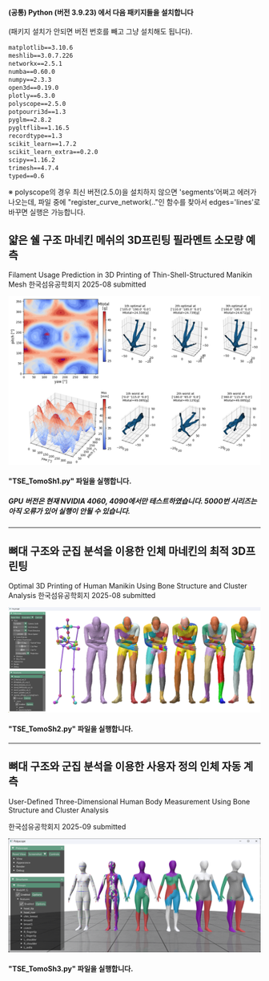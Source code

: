 #### (공통) Python (버전 3.9.23) 에서 다음 패키지들을 설치합니다
(패키지 설치가 안되면 버전 번호를 빼고 그냥 설치해도 됩니다).
```
matplotlib==3.10.6
meshlib==3.0.7.226
networkx==2.5.1
numba==0.60.0
numpy==2.3.3
open3d==0.19.0
plotly==6.3.0
polyscope==2.5.0
potpourri3d==1.3
pyglm==2.8.2
pygltflib==1.16.5
recordtype==1.3
scikit_learn==1.7.2
scikit_learn_extra==0.2.0
scipy==1.16.2
trimesh==4.7.4
typed==0.6
```
※ polyscope의 경우 최신 버전(2.5.0)을 설치하지 않으면 'segments'어쩌고 에러가 나오는데,
파일 중에 "register_curve_network(.."인 함수를 찾아서 edges='lines'로 바꾸면 실행은 가능합니다.


## 얇은 쉘 구조 마네킨 메쉬의 3D프린팅 필라멘트 소모량 예측
Filament Usage Prediction in 3D Printing  of Thin-Shell-Structured Manikin Mesh
한국섬유공학회지 2025-08 submitted

![sh1](pics/tomo_sh1.png)

#### "TSE_TomoSh1.py" 파일을 실행합니다.

##### GPU 버전은 현재 NVIDIA 4060, 4090에서만 테스트하였습니다. 5000번 시리즈는 아직 오류가 있어 실행이 안될 수 있습니다.

-------------
## 뼈대 구조와 군집 분석을 이용한 인체 마네킨의 최적 3D프린팅
Optimal 3D Printing of Human Manikin Using Bone Structure and Cluster Analysis
한국섬유공학회지 2025-08 submitted

![sh2](pics/tomo_sh2.png)

#### "TSE_TomoSh2.py" 파일을 실행합니다.
-------------
## 뼈대 구조와 군집 분석을 이용한 사용자 정의 인체 자동 계측
User-Defined Three-Dimensional Human Body Measurement Using Bone Structure and Cluster Analysis

한국섬유공학회지 2025-09 submitted


![sh3](pics/tomo_sh3.png)

#### "TSE_TomoSh3.py" 파일을 실행합니다.

